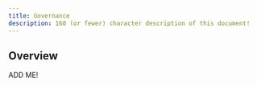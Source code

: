 ```yaml
---
title: Governance
description: 160 (or fewer) character description of this document!
---
```


## Overview

ADD ME!

